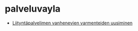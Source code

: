 # palveluvayla

- [Liityntäpalvelimen vanhenevien varmenteiden uusiminen](https://palveluhallinta.suomi.fi/fi/tuki/artikkelit/592bd1c103f6d100018db5c7)
